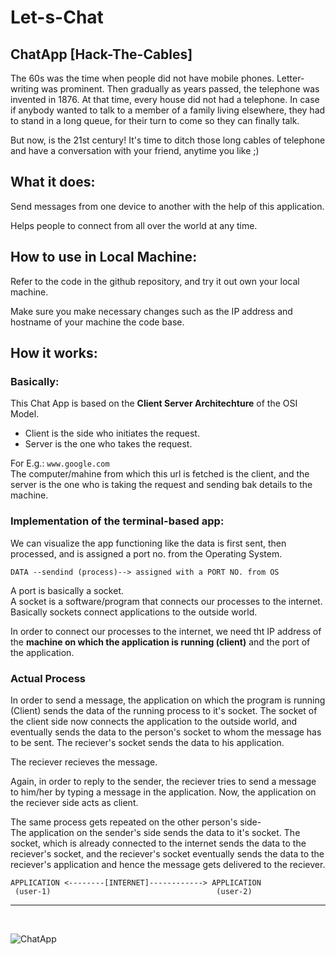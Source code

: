 # Let-s-Chat

## ChatApp [Hack-The-Cables]

The 60s  was the time when people did not have mobile phones. Letter-writing was prominent. Then gradually as years passed, the telephone was invented in 1876. At that time, every house did not had a telephone. In case if anybody wanted to talk to a member of a family living elsewhere, they had to stand in a long queue, for their turn to come so they can finally talk.

But now, is the 21st century! It's time to ditch those long cables of telephone and have a conversation with your friend, anytime you like ;)

## What it does:

Send messages from one device to another with the help of this application.

Helps people to connect from all over the world at any time.

## How to use in Local Machine:

Refer to the code in the github repository, and try it out own your local machine.
<p>Make sure you make necessary changes such as the IP address and hostname of your machine the code base.

## How it works:

### <b> Basically: </b>

This Chat App is based on the **Client Server Architechture** of the OSI Model.

* Client is the side who initiates the request.
* Server is the one who takes the request.

For E.g.: `www.google.com` <br>
The computer/mahine from which this url is fetched is the client, and the server is the one who is taking the request and sending bak details to the machine.

### **Implementation of the terminal-based app:**

We can visualize the app functioning like the data is first sent, then processed, and is assigned a port no. from the Operating System.

```
DATA --sendind (process)--> assigned with a PORT NO. from OS
``` 

A port is basically a socket.
<br>
A socket is a software/program that connects our processes to the internet.
Basically sockets connect applications to the outside world.

In order to connect our processes to the internet, we need tht IP address of the **machine on which the application is running (client)** and the port of the application.

### **Actual Process**

In order to send a message, the application on which the program is running (Client) sends the data of the running process to it's socket. The socket of the client side now connects the application to the outside world, and eventually sends the data to the person's socket to whom the message has to be sent. The reciever's socket sends the data to his application.

The reciever recieves the message.

Again, in order to reply to the sender, the reciever tries to send a message to him/her by typing a message in the application. Now, the application on the reciever side acts as client.

The same process gets repeated on the other person's side-<br>
The application on the sender's side sends the data to it's socket. The socket, which is already connected to the internet sends the data to the reciever's socket, and the reciever's socket eventually sends the data to the reciever's application and hence the message gets delivered to the reciever.

```
APPLICATION <--------[INTERNET]------------> APPLICATION
 (user-1)                                     (user-2)
```

<hr>
<br>

![ChatApp](https://smartsensordevices.com/wp-content/uploads/2020/10/sps-datatransfer-1.gif)
